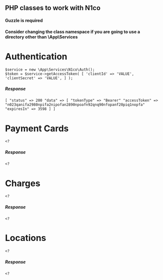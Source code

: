 ## PHP classes to work with N1co

#### Guzzle is required
#### Consider changing the class namespace if you are going to use a directory other than \App\Services

# Authentication
``
    $service = new \App\Services\N1co\Auth();
    ``
    <br>
    ``
    $token = $service->getAccessToken(
        [
            'clientId' => 'VALUE',
            'clientSecret' => 'VALUE',
        ]
    );
``

##### Response
``
    [
        "status" => 200
          "data" => [
            "tokenType" => "Bearer"
            "accessToken" => "n023qanifa2980npifa2nipofan2890npoafn92qnq90nfopanf20piq1nopfa"
            "expiresIn" => 3598
        ]
    ]
``

# Payment Cards
``<?
``

##### Response
``<?
``

# Charges
``<?
``

##### Response
``<?
``
# Locations
``<?
``

##### Response
``<?
``
